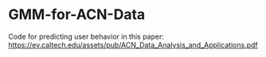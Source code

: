 # GMM-for-ACN-Data
Code for predicting user behavior in this paper: https://ev.caltech.edu/assets/pub/ACN_Data_Analysis_and_Applications.pdf
